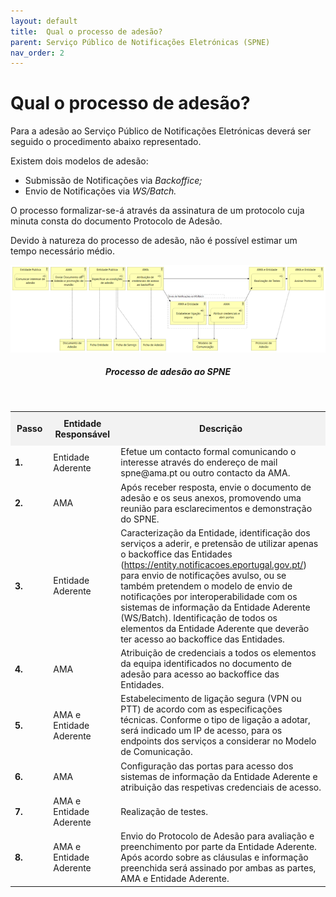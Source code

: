 ```yaml
---
layout: default
title:  Qual o processo de adesão?
parent: Serviço Público de Notificações Eletrónicas (SPNE)
nav_order: 2
---
```

# Qual o processo de adesão?

Para a adesão ao Serviço Público de Notificações Eletrónicas deverá ser seguido o procedimento abaixo representado.

Existem dois modelos de adesão:

* Submissão de Notificações via _Backoffice;_
* Envio de Notificações via _WS/Batch._

O processo formalizar-se-á através da assinatura de um protocolo cuja minuta consta do documento Protocolo de Adesão.

Devido à natureza do processo de adesão, não é possível estimar um tempo necessário médio.

<div align="center">
  <img src="../../assets/images//spne 11.png" alt="Processo de adesão ao SPNE">
  <h5>Processo de adesão ao SPNE</h5>
</div>
<br>   

<!-- Table Content -->
<table>
  <tr>
    <th style="background-color: #f2f2f2; padding: 10px;">Passo</th>
    <th style="background-color: #f2f2f2; padding: 10px;">Entidade Responsável</th>
    <th style="background-color: #f2f2f2; padding: 10px;">Descrição</th>
  </tr>
  <tr>
    <td><strong>1.</strong></td>
    <td>Entidade Aderente</td>
    <td>Efetue um contacto formal comunicando o interesse através do endereço de mail<br>spne@ama.pt ou outro contacto da AMA.</td>
  </tr>
  <tr>
    <td><strong>2.</strong></td>
    <td>AMA</td>
    <td>Após receber resposta, envie o documento de adesão e os seus anexos, promovendo uma reunião para esclarecimentos e demonstração do SPNE.</td>
  </tr>
  <tr>
    <td><strong>3.</strong></td>
    <td>Entidade Aderente</td>
    <td>Caracterização da Entidade, identificação dos serviços a aderir, e pretensão de utilizar apenas o backoffice das Entidades (<a href="https://entity.notificacoes.eportugal.gov.pt/">https://entity.notificacoes.eportugal.gov.pt/</a>) para envio de notificações avulso, ou se também pretendem o modelo de envio de notificações por interoperabilidade com os sistemas de informação da Entidade Aderente (WS/Batch).
      Identificação de todos os elementos da Entidade Aderente que deverão ter acesso ao backoffice das Entidades.</td>
  </tr>
  <tr>
    <td><strong>4.</strong></td>
    <td>AMA</td>
    <td>Atribuição de credenciais a todos os elementos da equipa identificados no documento de adesão para acesso ao backoffice das Entidades.</td>
  </tr>
  <tr>
    <td><strong>5.</strong></td>
    <td>AMA e Entidade Aderente</td>
    <td>Estabelecimento de ligação segura (VPN ou PTT) de acordo com as especificações técnicas.
      Conforme o tipo de ligação a adotar, será indicado um IP de acesso, para os endpoints dos serviços a considerar no Modelo de Comunicação.</td>
  </tr>
  <tr>
    <td><strong>6.</strong></td>
    <td>AMA</td>
    <td>Configuração das portas para acesso dos sistemas de informação da Entidade Aderente e atribuição das respetivas credenciais de acesso.</td>
  </tr>
  <tr>
    <td><strong>7.</strong></td>
    <td>AMA e Entidade Aderente</td>
    <td>Realização de testes.</td>
  </tr>
  <tr>
    <td><strong>8.</strong></td>
    <td>AMA e Entidade Aderente</td>
    <td>Envio do Protocolo de Adesão para avaliação e preenchimento por parte da Entidade Aderente. Após acordo sobre as cláusulas e informação preenchida será assinado por ambas as partes, AMA e Entidade Aderente.</td>
  </tr>
</table>
